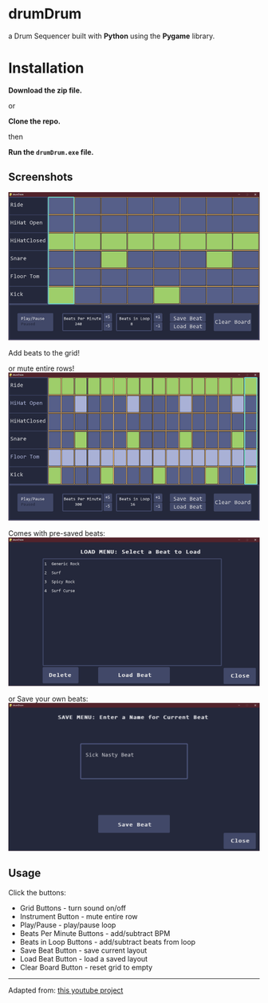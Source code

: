 # drumDrum
a Drum Sequencer built with **Python** using the **Pygame** library.

# Installation
**Download the zip file.**

or 

**Clone the repo.**

then

**Run the `drumDrum.exe` file.**

## Screenshots

![Preview grid](./screenshots/grid1.png)

Add beats to the grid!

or mute entire rows!
![Expanded grid](./screenshots/grid2.png)

Comes with pre-saved beats:
![Load beats library](./screenshots/loadMenu.png)

or Save your own beats:
![Save beats](./screenshots/saveMenu.png)

## Usage
Click the buttons:

- Grid Buttons - turn sound on/off
- Instrument Button - mute entire row
- Play/Pause - play/pause loop
- Beats Per Minute Buttons - add/subtract BPM
- Beats in Loop Buttons - add/subtract beats from loop
- Save Beat Button - save current layout
- Load Beat Button - load a saved layout
- Clear Board Button - reset grid to empty

---
Adapted from: [this youtube project](https://youtu.be/F3J3PZj0zi0)
